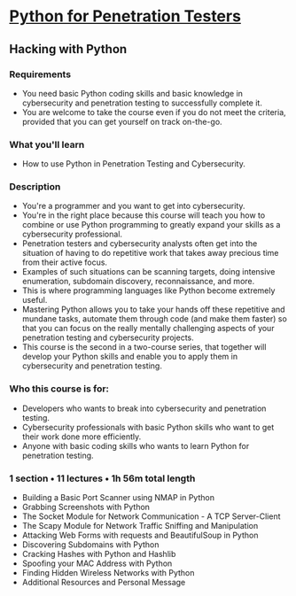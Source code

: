 # [Python for Penetration Testers](https://www.udemy.com/course/python-for-pentesters/)
## Hacking with Python

### Requirements
- You need basic Python coding skills and basic knowledge in cybersecurity and penetration testing to successfully complete it. 
- You are welcome to take the course even if you do not meet the criteria, provided that you can get yourself on track on-the-go.

### What you'll learn
- How to use Python in Penetration Testing and Cybersecurity.

### Description
- You're a programmer and you want to get into cybersecurity. 
- You're in the right place because this course will teach you how to combine or use Python programming to greatly expand your skills as a cybersecurity professional.
- Penetration testers and cybersecurity analysts often get into the situation of having to do repetitive work that takes away precious time from their active focus. 
- Examples of such situations can be scanning targets, doing intensive enumeration, subdomain discovery, reconnaissance, and more.
- This is where programming languages like Python become extremely useful. 
- Mastering Python allows you to take your hands off these repetitive and mundane tasks, automate them through code (and make them faster) so that you can focus on the really mentally challenging aspects of your penetration testing and cybersecurity projects.
- This course is the second in a two-course series, that together will develop your Python skills and enable you to apply them in cybersecurity and penetration testing.

### Who this course is for:
- Developers who wants to break into cybersecurity and penetration testing.
- Cybersecurity professionals with basic Python skills who want to get their work done more efficiently.
- Anyone with basic coding skills who wants to learn Python for penetration testing.


### 1 section • 11 lectures • 1h 56m total length
- Building a Basic Port Scanner using NMAP in Python
- Grabbing Screenshots with Python
- The Socket Module for Network Communication - A TCP Server-Client
- The Scapy Module for Network Traffic Sniffing and Manipulation
- Attacking Web Forms with requests and BeautifulSoup in Python
- Discovering Subdomains with Python
- Cracking Hashes with Python and Hashlib
- Spoofing your MAC Address with Python
- Finding Hidden Wireless Networks with Python
- Additional Resources and Personal Message
